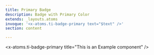 ```yaml
---
title: Primary Badge
description: Badge with Primary Color
extends: _layouts.atoms
invoque: '<x-atoms.ti-badge-primary text="$text" />'
section: content

---
```

<x-atoms.ti-badge-primary title="This is an Example component" />

